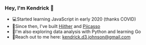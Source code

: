 ### Hey, I'm Kendrick 👋

- 💻Started learning JavaScript in early 2020 (thanks COVID)
- 💪Since then, I've built [Hiither](https://hiither.com/home/guide/37e25f11-4c25-4431-b046-889e89fd3d05/view) and [Piicasso](https://www.piicasso.com/)
- 🧪I'm also exploring data analysis with Python and learning Go
- 📨Reach out to me here: kendrick.d3.johnson@gmail.com

<!--
**namekendrick/namekendrick** is a ✨ _special_ ✨ repository because its `README.md` (this file) appears on your GitHub profile.

Here are some ideas to get you started:

- 🔭 I’m currently working on ...
- 🌱 I’m currently learning ...
- 👯 I’m looking to collaborate on ...
- 🤔 I’m looking for help with ...
- 💬 Ask me about ...
- 📫 How to reach me: ...
- 😄 Pronouns: ...
- ⚡ Fun fact: ...
-->
